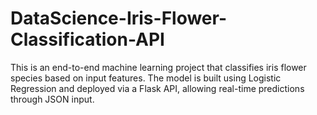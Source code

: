 # DataScience-Iris-Flower-Classification-API
This is an end-to-end machine learning project that classifies iris flower species based on input features. The model is built using Logistic Regression and deployed via a Flask API, allowing real-time predictions through JSON input.
